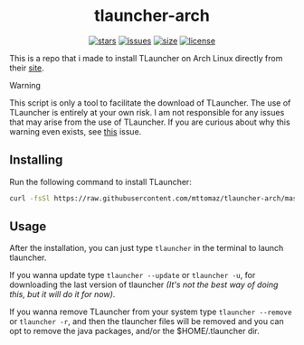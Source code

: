 <div align="center">

# tlauncher-arch
[![stars](https://img.shields.io/github/stars/mttomaz/tlauncher-arch?color=7E9CD8&style=for-the-badge)](https://github.com/mttomaz/tlauncher-arch/stargazers)
[![issues](https://img.shields.io/github/issues/mttomaz/tlauncher-arch?color=FF5D62&style=for-the-badge)](https://github.com/mttomaz/tlauncher-arch/issues)
[![size](https://img.shields.io/github/repo-size/mttomaz/tlauncher-arch?color=76946A&style=for-the-badge)](https://github.com/mttomaz/tlauncher-arch)
[![license](https://img.shields.io/github/license/mttomaz/tlauncher-arch?color=957FB8&style=for-the-badge)](https://github.com/mttomaz/tlauncher-arch/blob/master/LICENSE)

</div>

This is a repo that i made to install TLauncher on Arch Linux directly from their [site](https://tlauncher.org/).

> [!Warning]
> This script is only a tool to facilitate the download of TLauncher.
> The use of TLauncher is entirely at your own risk. I am not responsible
> for any issues that may arise from the use of TLauncher. If you are curious
> about why this warning even exists, see [this](https://github.com/MatheusTT/tlauncher-arch/issues/1) issue.

## Installing
Run the following command to install TLauncher:

```bash
curl -fsSl https://raw.githubusercontent.com/mttomaz/tlauncher-arch/master/install.sh | sh
```

## Usage
After the installation, you can just type `tlauncher` in the terminal to launch tlauncher.

If you wanna update type `tlauncher --update` or `tlauncher -u`, for downloading the last version of tlauncher _(It's not the best way of doing this, but it will do it for now)_.

If you wanna remove TLauncher from your system type `tlauncher --remove` or `tlauncher -r`, and then the tlauncher files will be removed and you can opt to remove the java packages, and/or the $HOME/.tlauncher dir.
